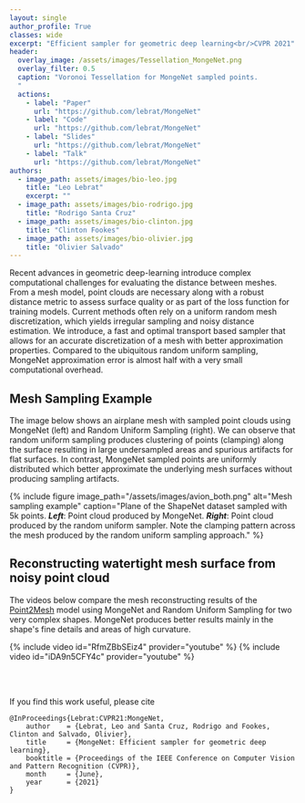 ```yaml
---
layout: single
author_profile: True
classes: wide
excerpt: "Efficient sampler for geometric deep learning<br/>CVPR 2021"
header:
  overlay_image: /assets/images/Tessellation_MongeNet.png
  overlay_filter: 0.5
  caption: "Voronoi Tessellation for MongeNet sampled points.
  "
  actions:
    - label: "Paper"
      url: "https://github.com/lebrat/MongeNet"
    - label: "Code"
      url: "https://github.com/lebrat/MongeNet"
    - label: "Slides"
      url: "https://github.com/lebrat/MongeNet"
    - label: "Talk"
      url: "https://github.com/lebrat/MongeNet"
authors:
  - image_path: assets/images/bio-leo.jpg
    title: "Leo Lebrat"
    excerpt: ""
  - image_path: assets/images/bio-rodrigo.jpg
    title: "Rodrigo Santa Cruz"
  - image_path: assets/images/bio-clinton.jpg    
    title: "Clinton Fookes"
  - image_path: assets/images/bio-olivier.jpg
    title: "Olivier Salvado"
---
```



Recent advances in geometric deep-learning introduce complex computational challenges for evaluating the distance between meshes. From a mesh model, point clouds are necessary along with a robust distance metric to assess surface quality or as part of the loss function for training models. Current methods often rely on a uniform random mesh discretization, which yields irregular sampling and noisy distance estimation. We introduce, a fast and optimal transport based sampler that allows for an accurate discretization of a mesh with better approximation properties. Compared to the ubiquitous random uniform sampling, MongeNet approximation error is almost half with a very small computational overhead.


## Mesh Sampling Example

The image below shows an airplane mesh with sampled point clouds using MongeNet (left) and Random Uniform Sampling (right). We can observe that random uniform sampling produces clustering of points (clamping) along the surface resulting in large undersampled areas and spurious artifacts for flat surfaces. In contrast, MongeNet sampled points are uniformly distributed which better approximate the underlying mesh surfaces without producing sampling artifacts.

{% include figure image_path="/assets/images/avion_both.png" alt="Mesh sampling example" caption="Plane of the ShapeNet dataset sampled with 5k points. ***Left***: Point cloud produced by MongeNet. ***Right***: Point cloud produced by the random uniform sampler. Note the clamping pattern across the mesh produced by the random uniform sampling approach." %}



## Reconstructing watertight mesh surface from noisy point cloud 

The videos below compare the mesh reconstructing results of the [Point2Mesh](https://ranahanocka.github.io/point2mesh/) model using MongeNet and Random Uniform Sampling for two very complex shapes. MongeNet produces better results mainly in the shape's fine details and areas of high curvature.

{% include video id="RfmZBbSEiz4" provider="youtube" %}
{% include video id="iDA9n5CFY4c" provider="youtube" %}

<br/><br/>

If you find this work useful, please cite
```
@InProceedings{Lebrat:CVPR21:MongeNet,
    author    = {Lebrat, Leo and Santa Cruz, Rodrigo and Fookes, Clinton and Salvado, Olivier},
    title     = {MongeNet: Efficient sampler for geometric deep learning},
    booktitle = {Proceedings of the IEEE Conference on Computer Vision and Pattern Recognition (CVPR)},
    month     = {June},
    year      = {2021}
}
```
